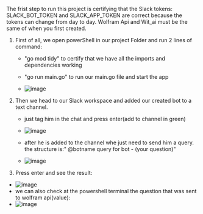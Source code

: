 The frist step to run this project is certifying that the Slack tokens: SLACK_BOT_TOKEN and SLACK_APP_TOKEN are correct because the tokens
can change from day to day. Wolfram Api and Wit_ai must be the same of when you first created.

1. First of all, we open powerShell in our project Folder and run 2 lines of command:
   
   - "go mod tidy" to certify that we have all the imports and dependencies working
     
   - "go run main.go" to run our main.go file and start the app
   - ![image](https://github.com/EricDias8/AiBot.GO/assets/89018394/3b8056af-7874-463b-b994-bc793a086717)
   
2. Then we head to our Slack workspace and added our created bot to a text channel.

   - just tag him in the chat and press enter(add to channel in green)
   - ![image](https://github.com/EricDias8/AiBot.GO/assets/89018394/7172195d-ec01-4ae6-b75b-99b210afdb4c)
    

   - after he is added to the channel whe just need to send him a query. the structure is:" @botname query for bot - (your question)"
   - ![image](https://github.com/EricDias8/AiBot.GO/assets/89018394/042dba4c-0107-4655-b72b-4d14830ce25e)
   

4. Press enter and see the result:
  - ![image](https://github.com/EricDias8/AiBot.GO/assets/89018394/ce880f0f-2439-40d9-86ca-02dc1b09d264)
  - we can also check at the powershell terminal the question that was sent to wolfram api(value):
  - ![image](https://github.com/EricDias8/AiBot.GO/assets/89018394/96a62161-4d13-4c87-80d8-7080706f8a92)
   

